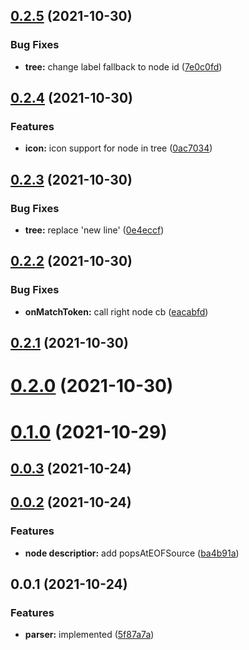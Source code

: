 ## [0.2.5](https://github.com/prostojs/parser/compare/v0.2.4...v0.2.5) (2021-10-30)


### Bug Fixes

* **tree:** change label fallback to node id ([7e0c0fd](https://github.com/prostojs/parser/commit/7e0c0fd622775dfbd38c7f470adf226d61919b8a))



## [0.2.4](https://github.com/prostojs/parser/compare/v0.2.3...v0.2.4) (2021-10-30)


### Features

* **icon:** icon support for node in tree ([0ac7034](https://github.com/prostojs/parser/commit/0ac7034e2c699504df5f48ca01fbd7c99756db33))



## [0.2.3](https://github.com/prostojs/parser/compare/v0.2.2...v0.2.3) (2021-10-30)


### Bug Fixes

* **tree:** replace 'new line' ([0e4eccf](https://github.com/prostojs/parser/commit/0e4eccfbbe0af9eebab347c8c0f764eeba92273e))



## [0.2.2](https://github.com/prostojs/parser/compare/v0.2.1...v0.2.2) (2021-10-30)


### Bug Fixes

* **onMatchToken:** call right node cb ([eacabfd](https://github.com/prostojs/parser/commit/eacabfd6605d47c311c52e1689e16a5ff7b411bb))



## [0.2.1](https://github.com/prostojs/parser/compare/v0.2.0...v0.2.1) (2021-10-30)



# [0.2.0](https://github.com/prostojs/parser/compare/v0.1.0...v0.2.0) (2021-10-30)



# [0.1.0](https://github.com/prostojs/parser/compare/v0.0.3...v0.1.0) (2021-10-29)



## [0.0.3](https://github.com/prostojs/parser/compare/v0.0.2...v0.0.3) (2021-10-24)



## [0.0.2](https://github.com/prostojs/parser/compare/v0.0.1...v0.0.2) (2021-10-24)


### Features

* **node descriptior:** add popsAtEOFSource ([ba4b91a](https://github.com/prostojs/parser/commit/ba4b91a7ced98c5af80cecc2e7ac1cd19b23f911))



## 0.0.1 (2021-10-24)


### Features

* **parser:** implemented ([5f87a7a](https://github.com/prostojs/parser/commit/5f87a7a4c617da3957fcb6d1187a3450f9135862))



